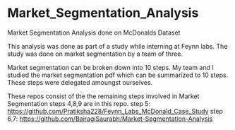 # Market_Segmentation_Analysis
Market Segmentation Analysis done on McDonalds Dataset

This analysis was done as part of a study while interning at Feynn labs.
The study was done on market segmentation by a team of three. 

Market segmentation can be broken down into 10 steps. 
My team and I studied the market segmentation pdf which can be summarized to 10 steps.
These steps were delegated amoungst ourselves.

These repos consist of the the remaining steps involved in Market Segmentation
steps 4,8,9 are in this repo.
step 5: https://github.com/Pratiksha228/Feynn_Labs_McDonald_Case_Study
step 6,7: https://github.com/BairagiSaurabh/Market-Segmentation-Analysis
